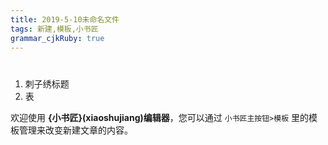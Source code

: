 ```yaml
---
title: 2019-5-10未命名文件 
tags: 新建,模板,小书匠
grammar_cjkRuby: true
---
```

#

 1. 刺子绣标题
 2. 表

欢迎使用 **{小书匠}(xiaoshujiang)编辑器**，您可以通过 `小书匠主按钮>模板` 里的模板管理来改变新建文章的内容。